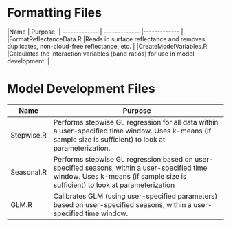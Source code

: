 # Formatting Files
|Name | Purpose|
| ------------- | ------------- |------------- |
|FormatReflectanceData.R  |Reads in surface reflectance and removes duplicates, non-cloud-free reflectance, etc.  |
|CreateModelVariables.R  |Calculates the interaction variables (band ratios) for use in model development.  |
# Model Development Files
|Name | Purpose|
| ------------- |------------- |
|Stepwise.R  |Performs stepwise GL regression for all data within a user-specified time window. Uses k-means (if sample size is sufficient) to look at parameterization.  |
|Seasonal.R   |Performs stepwise GL regression based on user-specified seasons, within a user-specified time window. Uses k-means (if sample size is sufficient) to look at parameterization |    
|GLM.R   |Calibrates GLM (using user-specified parameters) based on user-specified seasons, within a user-specified time window. |    
 
